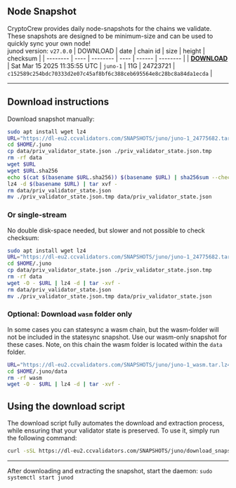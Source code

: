 ## Node Snapshot
CryptoCrew provides daily node-snapshots for the chains we validate. These snapshots are designed to be minimum-size and can be used to quickly sync your own node!  
junod version: `v27.0.0`
| DOWNLOAD | date | chain id | size | height | checksum |
| -------- | ---- | -------- | ---- | ------ | -------- |
| **[DOWNLOAD](https://dl-eu2.ccvalidators.com/SNAPSHOTS/juno/juno-1_24723721.tar.lz4)** | Sat Mar 15 2025 11:35:55 UTC | `juno-1` | 11G | 24723721 | `c152589c254bdc70333d2e07c45af8bf6c388ceb695564e8c28bc8a84da1ecda` |

---

## Download instructions
Download snapshot manually:
```sh
sudo apt install wget lz4
URL="https://dl-eu2.ccvalidators.com/SNAPSHOTS/juno/juno-1_24775682.tar.lz4"
cd $HOME/.juno
cp data/priv_validator_state.json ./priv_validator_state.json.tmp
rm -rf data
wget $URL
wget $URL.sha256
echo $(cat $(basename $URL.sha256)) $(basename $URL) | sha256sum --check
lz4 -d $(basename $URL) | tar xvf -
rm data/priv_validator_state.json
mv ./priv_validator_state.json.tmp data/priv_validator_state.json
```

### Or single-stream
No double disk-space needed, but slower and not possible to check checksum:
```sh
sudo apt install wget lz4
URL="https://dl-eu2.ccvalidators.com/SNAPSHOTS/juno/juno-1_24775682.tar.lz4"
cd $HOME/.juno
cp data/priv_validator_state.json ./priv_validator_state.json.tmp
rm -rf data
wget -O - $URL | lz4 -d | tar -xvf -
rm data/priv_validator_state.json
mv ./priv_validator_state.json.tmp data/priv_validator_state.json
```


### Optional: Download `wasm` folder only
In some cases you can statesync a wasm chain, but the wasm-folder will not be included in the statesync snapshot. Use our wasm-only snapshot for these cases. Note, on this chain the wasm folder is located within the `data` folder.
```sh
URL="https://dl-eu2.ccvalidators.com/SNAPSHOTS/juno/juno-1_wasm.tar.lz4"
cd $HOME/.juno/data
rm -rf wasm
wget -O - $URL | lz4 -d | tar -xvf -
```


## Using the download script

The download script fully automates the download and extraction process, while ensuring that your validator state is preserved. To use it, simply run the following command:
```sh
curl -sSL https://dl-eu2.ccvalidators.com/SNAPSHOTS/juno/download_snapshot.sh | bash
```
---

After downloading and extracting the snapshot, start the daemon: `sudo systemctl start junod`

